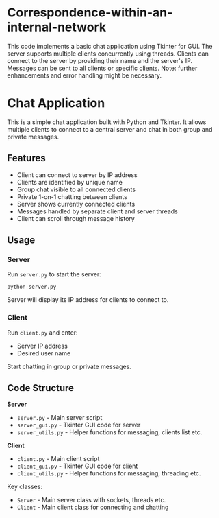 # Correspondence-within-an-internal-network
This code implements a basic chat application using Tkinter for GUI. The server supports multiple clients concurrently using threads. Clients can connect to the server by providing their name and the server's IP. Messages can be sent to all clients or specific clients. Note: further enhancements and error handling might be necessary.
# Chat Application 

This is a simple chat application built with Python and Tkinter. It allows multiple clients to connect to a central server and chat in both group and private messages.

## Features

- Client can connect to server by IP address
- Clients are identified by unique name
- Group chat visible to all connected clients
- Private 1-on-1 chatting between clients 
- Server shows currently connected clients
- Messages handled by separate client and server threads
- Client can scroll through message history

## Usage 

### Server

Run `server.py` to start the server:

`python server.py`

Server will display its IP address for clients to connect to. 

### Client

Run `client.py` and enter:

- Server IP address
- Desired user name

Start chatting in group or private messages.

## Code Structure

**Server**

- `server.py` - Main server script
- `server_gui.py` - Tkinter GUI code for server 
- `server_utils.py` - Helper functions for messaging, clients list etc.

**Client**

- `client.py` - Main client script
- `client_gui.py` - Tkinter GUI code for client
- `client_utils.py` - Helper functions for messaging, threading etc.  

Key classes:

- `Server` - Main server class with sockets, threads etc. 
- `Client` - Main client class for connecting and chatting
